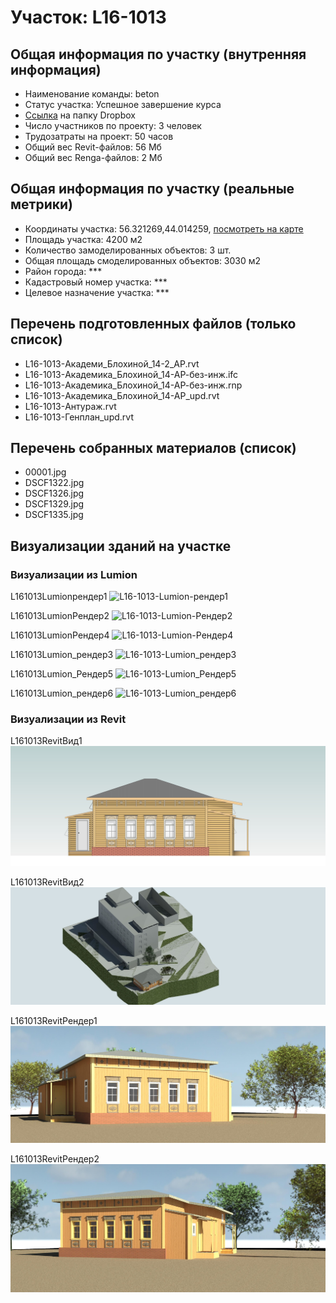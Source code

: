 # Участок: L16-1013
## Общая информация по участку (внутренняя информация)
+ Наименование команды: beton
+ Статус участка: Успешное завершение курса
+ [Ссылка](https://www.dropbox.com/sh/wvvgv1nw1iqred9/AADnbk2T0Xbx5lw3SYgOsrlpa/L16_1013?dl=0) на папку Dropbox
+ Число участников по проекту: 3 человек
+ Трудозатраты на проект: 50 часов
+ Общий вес Revit-файлов: 56 Мб
+ Общий вес Renga-файлов: 2 Мб
## Общая информация по участку (реальные метрики)
+ Координаты участка: 56.321269,44.014259, [посмотреть на карте](yandex.ru/maps/47/nizhny-novgorod/?ll=56.321269%2C44.014259&z=19)
+ Площадь участка: 4200 м2
+ Количество замоделированных объектов: 3 шт.
+ Общая площадь смоделированных объектов: 3030 м2
+ Район города: *** 
+ Кадастровый номер участка: *** 
+ Целевое назначение участка: *** 
## Перечень подготовленных файлов (только список)
+ L16-1013-Академи_Блохиной_14-2_АР.rvt
+ L16-1013-Академика_Блохиной_14-АР-без-инж.ifc
+ L16-1013-Академика_Блохиной_14-АР-без-инж.rnp
+ L16-1013-Академика_Блохиной_14-АР_upd.rvt
+ L16-1013-Антураж.rvt
+ L16-1013-Генплан_upd.rvt
## Перечень собранных материалов (список)
+ 00001.jpg
+ DSCF1322.jpg
+ DSCF1326.jpg
+ DSCF1329.jpg
+ DSCF1335.jpg
## Визуализации зданий на участке
### Визуализации из Lumion
L161013Lumionрендер1
![L16-1013-Lumion-рендер1](/Images/L16_1013/L16-1013-Lumion-рендер1_Compressed.jpg)

L161013LumionРендер2
![L16-1013-Lumion-Рендер2](/Images/L16_1013/L16-1013-Lumion-Рендер2_Compressed.jpg)

L161013LumionРендер4
![L16-1013-Lumion-Рендер4](/Images/L16_1013/L16-1013-Lumion-Рендер4_Compressed.jpg)

L161013Lumion_рендер3
![L16-1013-Lumion_рендер3](/Images/L16_1013/L16-1013-Lumion_рендер3_Compressed.jpg)

L161013Lumion_Рендер5
![L16-1013-Lumion_Рендер5](/Images/L16_1013/L16-1013-Lumion_Рендер5_Compressed.jpg)

L161013Lumion_рендер6
![L16-1013-Lumion_рендер6](/Images/L16_1013/L16-1013-Lumion_рендер6_Compressed.jpg)

### Визуализации из Revit
L161013RevitВид1
![L16-1013-Revit-Вид1](/Images/L16_1013/L16-1013-Revit-Вид1_Compressed.jpg)

L161013RevitВид2
![L16-1013-Revit-Вид2](/Images/L16_1013/L16-1013-Revit-Вид2_Compressed.jpg)

L161013RevitРендер1
![L16-1013-Revit-Рендер1](/Images/L16_1013/L16-1013-Revit-Рендер1_Compressed.jpg)

L161013RevitРендер2
![L16-1013-Revit-Рендер2](/Images/L16_1013/L16-1013-Revit-Рендер2_Compressed.jpg)

